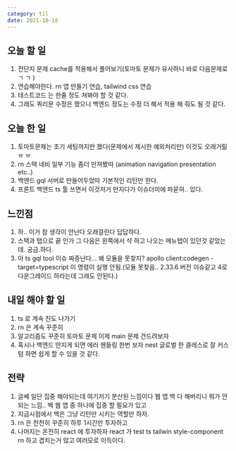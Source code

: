 ```yaml
---
category: til
date: 2021-10-18
---
```


## 오늘 할 일

1. 전단지 문제 cache를 적용해서 풀어보기(토마토 문제가 유사하니 바로 다음문제로 ㄱ ㄱ )
2. 연습해야한다. rn 앱 만들기 연습, tailwind css 연습
3. 테스트코드 는 한줄 정도 쳐봐야 할 것 같다.
4. 그래도 쿼리문 수정은 했으니 백엔드 정도는 수정 더 해서 적용 해 줘도 될 것 같다.

## 오늘 한 일

1. 토마토문제는 초기 세팅까지만 했다(문제에서 제시한 예외처리만) 이것도 오래거릶 ㅠ ㅠ
2. rn 스택 네비 일부 기능 좀더 만져봤따 (animation navigation presentation etc..)
3. 백엔드 gql 서버로 만들어두었따 기본적인 리턴만 한다.
4. 프론트 백엔드 ts 툴 쓰면서 이것저거 만지다가 이슈더미에 파묻혀.. 있다.

## 느낀점

1. 하.. 이거 참 생각이 안난다 오래걸린다 답답하다.
2. 스택과 탭으로 끝 인가 그 다음은 왼쪽에서 샥 하고 나오는 메뉴탭이 있던것 같았는데. 궁금.하다.
3. 아 ts gql tool 이슈 짜증난다... 왜 모듈을 못찾지? apollo client:codegen -target=typescript 이 명령이 실행 안됨.(모듈 못찾음.. 2.33.6 버전 이슈같고 4로 다운그레이드 하라는데 그래도 안된다.)

## 내일 해야 할 일

1. ts 로 계속 진도 나가기
2. rn 은 계속 꾸준히
3. 알고리즘도 꾸준히 토마토 문제 이제 main 문제 건드려보자
4. 혹시나 백엔드 만지게 되면 에러 헨들링 한번 보자 nest 글로벌 한 클레스로 잘 커스텀 하면 쉽게 할 수 있을 것 같다.

## 전략

1. 글쎄 일단 집중 해야되는데 여기저기 분산된 느낌이다 웹 앱 백 다 해버리니 뭐가 안되는 느낌.. 벡 웹 앱 중 하나에 집중 할 필요가 있고
2. 지금시점에서 백은 그냥 리턴만 시키는 역할만 하자.
3. rn 은 천천히 꾸준히 하루 1시간만 투자하고
4. 나머지는 온전히 react 에 투자하자 react 가 test ts tailwin style-component rn 하고 겹치는거 많고 여러모로 이득이다.
